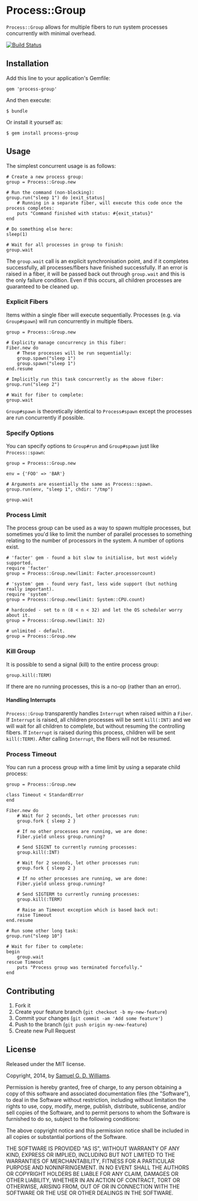 # Process::Group

`Process::Group` allows for multiple fibers to run system processes concurrently with minimal overhead.

[![Build Status](https://travis-ci.org/ioquatix/process-group.svg?branch=master)](https://travis-ci.org/ioquatix/process-group)

## Installation

Add this line to your application's Gemfile:

    gem 'process-group'

And then execute:

    $ bundle

Or install it yourself as:

    $ gem install process-group

## Usage

The simplest concurrent usage is as follows:

	# Create a new process group:
	group = Process::Group.new
	
	# Run the command (non-blocking):
	group.run("sleep 1") do |exit_status|
		# Running in a separate fiber, will execute this code once the process completes:
		puts "Command finished with status: #{exit_status}"
	end
	
	# Do something else here:
	sleep(1)
	
	# Wait for all processes in group to finish:
	group.wait

The `group.wait` call is an explicit synchronisation point, and if it completes successfully, all processes/fibers have finished successfully. If an error is raised in a fiber, it will be passed back out through `group.wait` and this is the only failure condition. Even if this occurs, all children processes are guaranteed to be cleaned up.

### Explicit Fibers

Items within a single fiber will execute sequentially. Processes (e.g. via `Group#spawn`) will run concurrently in multiple fibers.

	group = Process::Group.new
	
	# Explicity manage concurrency in this fiber:
	Fiber.new do
		# These processes will be run sequentially:
		group.spawn("sleep 1")
		group.spawn("sleep 1")
	end.resume
	
	# Implicitly run this task concurrently as the above fiber:
	group.run("sleep 2")
	
	# Wait for fiber to complete:
	group.wait

`Group#spawn` is theoretically identical to `Process#spawn` except the processes are run concurrently if possible.

### Specify Options

You can specify options to `Group#run` and `Group#spawn` just like `Process::spawn`:

	group = Process::Group.new
	
	env = {'FOO' => 'BAR'}
	
	# Arguments are essentially the same as Process::spawn.
	group.run(env, "sleep 1", chdir: "/tmp")
	
	group.wait

### Process Limit

The process group can be used as a way to spawn multiple processes, but sometimes you'd like to limit the number of parallel processes to something relating to the number of processors in the system. A number of options exist.

	# 'facter' gem - found a bit slow to initialise, but most widely supported.
	require 'facter'
	group = Process::Group.new(limit: Facter.processorcount)
	
	# 'system' gem - found very fast, less wide support (but nothing really important).
	require 'system'
	group = Process::Group.new(limit: System::CPU.count)
	
	# hardcoded - set to n (8 < n < 32) and let the OS scheduler worry about it.
	group = Process::Group.new(limit: 32)
	
	# unlimited - default.
	group = Process::Group.new

### Kill Group

It is possible to send a signal (kill) to the entire process group:

	group.kill(:TERM)

If there are no running processes, this is a no-op (rather than an error).

#### Handling Interrupts

`Process::Group` transparently handles `Interrupt` when raised within a `Fiber`. If `Interrupt` is raised, all children processes will be sent `kill(:INT)` and we will wait for all children to complete, but without resuming the controlling fibers. If `Interrupt` is raised during this process, children will be sent `kill(:TERM)`. After calling `Interrupt`, the fibers will not be resumed.

### Process Timeout

You can run a process group with a time limit by using a separate child process:

	group = Process::Group.new
	
	class Timeout < StandardError
	end
	
	Fiber.new do
		# Wait for 2 seconds, let other processes run:
		group.fork { sleep 2 }
		
		# If no other processes are running, we are done:
		Fiber.yield unless group.running?
		
		# Send SIGINT to currently running processes:
		group.kill(:INT)
		
		# Wait for 2 seconds, let other processes run:
		group.fork { sleep 2 }
		
		# If no other processes are running, we are done:
		Fiber.yield unless group.running?
		
		# Send SIGTERM to currently running processes:
		group.kill(:TERM)
		
		# Raise an Timeout exception which is based back out:
		raise Timeout
	end.resume
	
	# Run some other long task:
	group.run("sleep 10")
	
	# Wait for fiber to complete:
	begin
		group.wait
	rescue Timeout
		puts "Process group was terminated forcefully."
	end

## Contributing

1. Fork it
2. Create your feature branch (`git checkout -b my-new-feature`)
3. Commit your changes (`git commit -am 'Add some feature'`)
4. Push to the branch (`git push origin my-new-feature`)
5. Create new Pull Request

## License

Released under the MIT license.

Copyright, 2014, by [Samuel G. D. Williams](http://www.codeotaku.com/samuel-williams).

Permission is hereby granted, free of charge, to any person obtaining a copy
of this software and associated documentation files (the "Software"), to deal
in the Software without restriction, including without limitation the rights
to use, copy, modify, merge, publish, distribute, sublicense, and/or sell
copies of the Software, and to permit persons to whom the Software is
furnished to do so, subject to the following conditions:

The above copyright notice and this permission notice shall be included in
all copies or substantial portions of the Software.

THE SOFTWARE IS PROVIDED "AS IS", WITHOUT WARRANTY OF ANY KIND, EXPRESS OR
IMPLIED, INCLUDING BUT NOT LIMITED TO THE WARRANTIES OF MERCHANTABILITY,
FITNESS FOR A PARTICULAR PURPOSE AND NONINFRINGEMENT. IN NO EVENT SHALL THE
AUTHORS OR COPYRIGHT HOLDERS BE LIABLE FOR ANY CLAIM, DAMAGES OR OTHER
LIABILITY, WHETHER IN AN ACTION OF CONTRACT, TORT OR OTHERWISE, ARISING FROM,
OUT OF OR IN CONNECTION WITH THE SOFTWARE OR THE USE OR OTHER DEALINGS IN
THE SOFTWARE.
